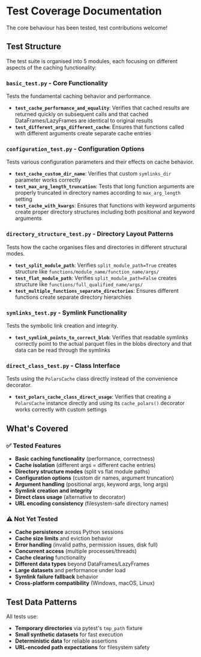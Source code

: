 # Test Coverage Documentation

The core behaviour has been tested, test contributions welcome!

## Test Structure

The test suite is organised into 5 modules, each focusing on different aspects of the caching functionality:

### `basic_test.py` - Core Functionality
Tests the fundamental caching behavior and performance.

- **`test_cache_performance_and_equality`**: Verifies that cached results are returned quickly on subsequent calls and that cached DataFrames/LazyFrames are identical to original results
- **`test_different_args_different_cache`**: Ensures that functions called with different arguments create separate cache entries

### `configuration_test.py` - Configuration Options
Tests various configuration parameters and their effects on cache behavior.

- **`test_cache_custom_dir_name`**: Verifies that custom `symlinks_dir` parameter works correctly
- **`test_max_arg_length_truncation`**: Tests that long function arguments are properly truncated in directory names according to `max_arg_length` setting
- **`test_cache_with_kwargs`**: Ensures that functions with keyword arguments create proper directory structures including both positional and keyword arguments

### `directory_structure_test.py` - Directory Layout Patterns
Tests how the cache organises files and directories in different structural modes.

- **`test_split_module_path`**: Verifies `split_module_path=True` creates structure like `functions/module_name/function_name/args/`
- **`test_flat_module_path`**: Verifies `split_module_path=False` creates structure like `functions/full_qualified_name/args/`
- **`test_multiple_functions_separate_directories`**: Ensures different functions create separate directory hierarchies

### `symlinks_test.py` - Symlink Functionality
Tests the symbolic link creation and integrity.

- **`test_symlink_points_to_correct_blob`**: Verifies that readable symlinks correctly point to the actual parquet files in the blobs directory and that data can be read through the symlinks

### `direct_class_test.py` - Class Interface
Tests using the `PolarsCache` class directly instead of the convenience decorator.

- **`test_polars_cache_class_direct_usage`**: Verifies that creating a `PolarsCache` instance directly and using its `cache_polars()` decorator works correctly with custom settings

## What's Covered

### ✅ Tested Features

- **Basic caching functionality** (performance, correctness)
- **Cache isolation** (different args = different cache entries)
- **Directory structure modes** (split vs flat module paths)
- **Configuration options** (custom dir names, argument truncation)
- **Argument handling** (positional args, keyword args, long args)
- **Symlink creation and integrity**
- **Direct class usage** (alternative to decorator)
- **URL encoding consistency** (filesystem-safe directory names)

### ⚠️ Not Yet Tested

- **Cache persistence** across Python sessions
- **Cache size limits** and eviction behavior
- **Error handling** (invalid paths, permission issues, disk full)
- **Concurrent access** (multiple processes/threads)
- **Cache clearing** functionality
- **Different data types** beyond DataFrames/LazyFrames
- **Large datasets** and performance under load
- **Symlink failure fallback** behavior
- **Cross-platform compatibility** (Windows, macOS, Linux)

## Test Data Patterns

All tests use:
- **Temporary directories** via pytest's `tmp_path` fixture
- **Small synthetic datasets** for fast execution
- **Deterministic data** for reliable assertions
- **URL-encoded path expectations** for filesystem safety

